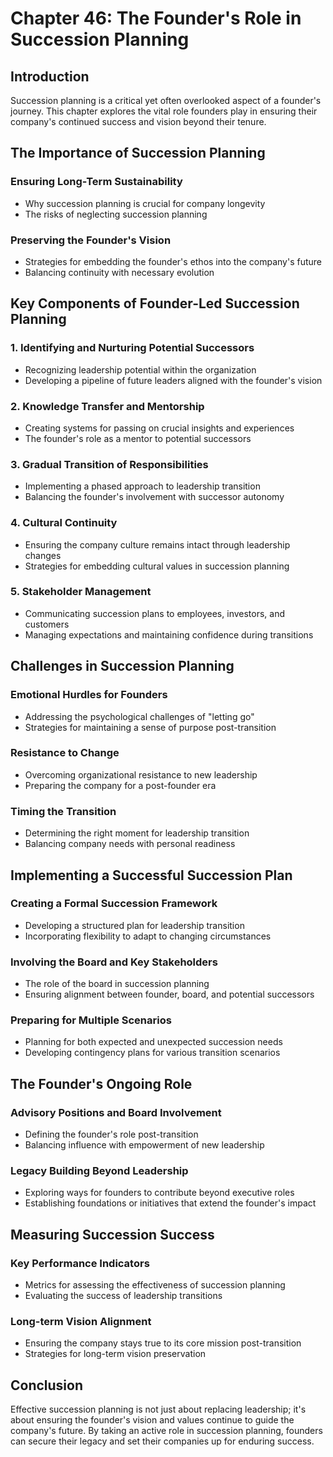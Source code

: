 # Chapter 46: The Founder's Role in Succession Planning

## Introduction

Succession planning is a critical yet often overlooked aspect of a founder's journey. This chapter explores the vital role founders play in ensuring their company's continued success and vision beyond their tenure.

## The Importance of Succession Planning

### Ensuring Long-Term Sustainability
- Why succession planning is crucial for company longevity
- The risks of neglecting succession planning

### Preserving the Founder's Vision
- Strategies for embedding the founder's ethos into the company's future
- Balancing continuity with necessary evolution

## Key Components of Founder-Led Succession Planning

### 1. Identifying and Nurturing Potential Successors
- Recognizing leadership potential within the organization
- Developing a pipeline of future leaders aligned with the founder's vision

### 2. Knowledge Transfer and Mentorship
- Creating systems for passing on crucial insights and experiences
- The founder's role as a mentor to potential successors

### 3. Gradual Transition of Responsibilities
- Implementing a phased approach to leadership transition
- Balancing the founder's involvement with successor autonomy

### 4. Cultural Continuity
- Ensuring the company culture remains intact through leadership changes
- Strategies for embedding cultural values in succession planning

### 5. Stakeholder Management
- Communicating succession plans to employees, investors, and customers
- Managing expectations and maintaining confidence during transitions

## Challenges in Succession Planning

### Emotional Hurdles for Founders
- Addressing the psychological challenges of "letting go"
- Strategies for maintaining a sense of purpose post-transition

### Resistance to Change
- Overcoming organizational resistance to new leadership
- Preparing the company for a post-founder era

### Timing the Transition
- Determining the right moment for leadership transition
- Balancing company needs with personal readiness

## Implementing a Successful Succession Plan

### Creating a Formal Succession Framework
- Developing a structured plan for leadership transition
- Incorporating flexibility to adapt to changing circumstances

### Involving the Board and Key Stakeholders
- The role of the board in succession planning
- Ensuring alignment between founder, board, and potential successors

### Preparing for Multiple Scenarios
- Planning for both expected and unexpected succession needs
- Developing contingency plans for various transition scenarios

## The Founder's Ongoing Role

### Advisory Positions and Board Involvement
- Defining the founder's role post-transition
- Balancing influence with empowerment of new leadership

### Legacy Building Beyond Leadership
- Exploring ways for founders to contribute beyond executive roles
- Establishing foundations or initiatives that extend the founder's impact

## Measuring Succession Success

### Key Performance Indicators
- Metrics for assessing the effectiveness of succession planning
- Evaluating the success of leadership transitions

### Long-term Vision Alignment
- Ensuring the company stays true to its core mission post-transition
- Strategies for long-term vision preservation

## Conclusion

Effective succession planning is not just about replacing leadership; it's about ensuring the founder's vision and values continue to guide the company's future. By taking an active role in succession planning, founders can secure their legacy and set their companies up for enduring success.
